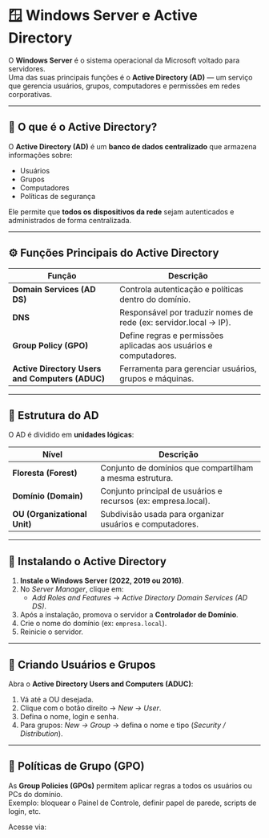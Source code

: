 # 🪟 Windows Server e Active Directory

O **Windows Server** é o sistema operacional da Microsoft voltado para servidores.  
Uma das suas principais funções é o **Active Directory (AD)** — um serviço que gerencia usuários, grupos, computadores e permissões em redes corporativas.

---

## 🧱 O que é o Active Directory?

O **Active Directory (AD)** é um **banco de dados centralizado** que armazena informações sobre:
- Usuários  
- Grupos  
- Computadores  
- Políticas de segurança  

Ele permite que **todos os dispositivos da rede** sejam autenticados e administrados de forma centralizada.

---

## ⚙️ Funções Principais do Active Directory

| Função | Descrição |
|--------|------------|
| **Domain Services (AD DS)** | Controla autenticação e políticas dentro do domínio. |
| **DNS** | Responsável por traduzir nomes de rede (ex: servidor.local → IP). |
| **Group Policy (GPO)** | Define regras e permissões aplicadas aos usuários e computadores. |
| **Active Directory Users and Computers (ADUC)** | Ferramenta para gerenciar usuários, grupos e máquinas. |

---

## 🧩 Estrutura do AD

O AD é dividido em **unidades lógicas**:

| Nível | Descrição |
|-------|------------|
| **Floresta (Forest)** | Conjunto de domínios que compartilham a mesma estrutura. |
| **Domínio (Domain)** | Conjunto principal de usuários e recursos (ex: empresa.local). |
| **OU (Organizational Unit)** | Subdivisão usada para organizar usuários e computadores. |

---

## 🧰 Instalando o Active Directory

1. **Instale o Windows Server (2022, 2019 ou 2016)**.  
2. No *Server Manager*, clique em:  
   - *Add Roles and Features* → *Active Directory Domain Services (AD DS)*.  
3. Após a instalação, promova o servidor a **Controlador de Domínio**.  
4. Crie o nome do domínio (ex: `empresa.local`).  
5. Reinicie o servidor.

---

## 👥 Criando Usuários e Grupos

Abra o **Active Directory Users and Computers (ADUC)**:
1. Vá até a OU desejada.  
2. Clique com o botão direito → *New → User*.  
3. Defina o nome, login e senha.  
4. Para grupos: *New → Group* → defina o nome e tipo (*Security / Distribution*).

---

## 🔐 Políticas de Grupo (GPO)

As **Group Policies (GPOs)** permitem aplicar regras a todos os usuários ou PCs do domínio.  
Exemplo: bloquear o Painel de Controle, definir papel de parede, scripts de login, etc.

Acesse via:
